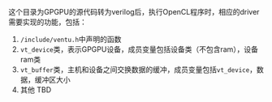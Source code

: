 这个目录为GPGPU的源代码转为verilog后，执行OpenCL程序时，相应的driver需要实现的功能，包括：

1. `/include/ventu.h`中声明的函数
2. `vt_device`类，表示GPGPU设备，成员变量包括设备类（不包含ram），设备ram类
3. `vt_buffer`类，主机和设备之间交换数据的缓冲，成员变量包括`vt_device`，数据，缓冲区大小
4. 其他 TBD